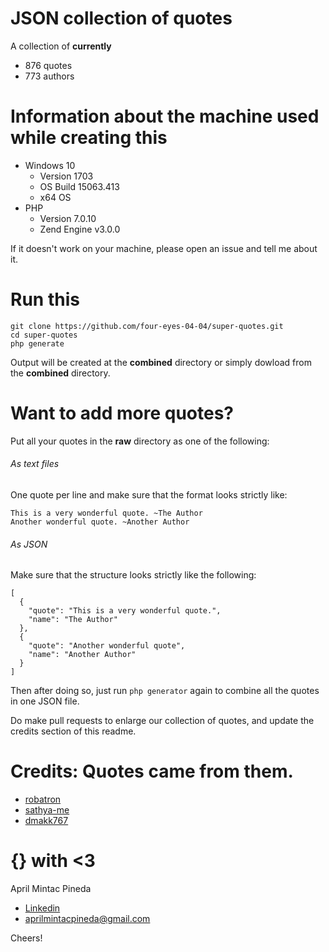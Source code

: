 # JSON collection of quotes

A collection of __currently__
- 876 quotes
- 773 authors

# Information about the machine used while creating this

- Windows 10
  - Version 1703
  - OS Build 15063.413
  - x64 OS
- PHP
  - Version 7.0.10
  - Zend Engine v3.0.0

If it doesn't work on your machine, please open an issue and tell me about it.

# Run this

```
git clone https://github.com/four-eyes-04-04/super-quotes.git
cd super-quotes
php generate
```

Output will be created at the **combined** directory or simply dowload from the **combined** directory.

# Want to add more quotes?
Put all your quotes in the **raw** directory as one of the following:

###### As text files
One quote per line and make sure that the format looks strictly like:

```
This is a very wonderful quote. ~The Author
Another wonderful quote. ~Another Author
```

###### As JSON
Make sure that the structure looks strictly like the following:

```
[
  {
    "quote": "This is a very wonderful quote.",
    "name": "The Author"
  },
  {
    "quote": "Another wonderful quote",
    "name": "Another Author"
  }
]
```

Then after doing so, just run `php generator` again to combine all the quotes in one JSON file.

Do make pull requests to enlarge our collection of quotes, and update the credits section of this readme.

# Credits: Quotes came from them.

- [robatron](https://gist.github.com/robatron/a66acc0eed3835119817)
- [sathya-me](https://github.com/sathya-me/LoginQuotes/blob/master/Quotes.txt)
- [dmakk767](https://gist.github.com/dmakk767/9375ff01aff76f1788aead1df9a66338)

# {} with <3
April Mintac Pineda

- [Linkedin](https://www.linkedin.com/in/april-pineda/)
- <aprilmintacpineda@gmail.com>

Cheers!